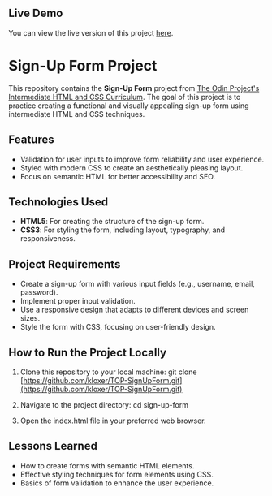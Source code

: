 ## Live Demo

You can view the live version of this project [here](https://kloxer.github.io/TOP-SignUpForm/).

# Sign-Up Form Project

This repository contains the **Sign-Up Form** project from [The Odin Project's Intermediate HTML and CSS Curriculum](https://www.theodinproject.com/lessons/node-path-intermediate-html-and-css-sign-up-form). The goal of this project is to practice creating a functional and visually appealing sign-up form using intermediate HTML and CSS techniques.

## Features

- Validation for user inputs to improve form reliability and user experience.
- Styled with modern CSS to create an aesthetically pleasing layout.
- Focus on semantic HTML for better accessibility and SEO.

## Technologies Used

- **HTML5**: For creating the structure of the sign-up form.
- **CSS3**: For styling the form, including layout, typography, and responsiveness.

## Project Requirements

- Create a sign-up form with various input fields (e.g., username, email, password).
- Implement proper input validation.
- Use a responsive design that adapts to different devices and screen sizes.
- Style the form with CSS, focusing on user-friendly design.

## How to Run the Project Locally

1. Clone this repository to your local machine:
   git clone [https://github.com/kloxer/TOP-SignUpForm.git](https://github.com/kloxer/TOP-SignUpForm.git)

2. Navigate to the project directory:
  cd sign-up-form

4. Open the index.html file in your preferred web browser.

## Lessons Learned
- How to create forms with semantic HTML elements.
- Effective styling techniques for form elements using CSS.
- Basics of form validation to enhance the user experience.
